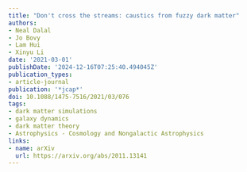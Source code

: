 ```yaml
---
title: "Don't cross the streams: caustics from fuzzy dark matter"
authors:
- Neal Dalal
- Jo Bovy
- Lam Hui
- Xinyu Li
date: '2021-03-01'
publishDate: '2024-12-16T07:25:40.494045Z'
publication_types:
- article-journal
publication: '*jcap*'
doi: 10.1088/1475-7516/2021/03/076
tags:
- dark matter simulations
- galaxy dynamics
- dark matter theory
- Astrophysics - Cosmology and Nongalactic Astrophysics
links:
- name: arXiv
  url: https://arxiv.org/abs/2011.13141
---
```

